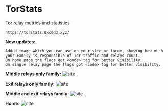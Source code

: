 # TorStats
Tor relay metrics and statistics

```
https://torstats.0xc0d3.xyz/
```

**New updates:**
```
Added image which you can use on your site or forum, showing how much your Family is responsible of Tor traffic and relays count.
On home page the flags got <code> tag for better visibility.
On single relay page the flags got <code> tag for better visibility.
```

**Middle relays only family:**
![site](https://i.imgur.com/hdjqOpC.png)

**Exit relays only family:**
![site](https://i.imgur.com/qWI42r5.png)

**Middle and exit relays family:**
![site](https://i.imgur.com/XnL0ql1.png)

**Home:**
![site](https://i.imgur.com/biJ1bYo.png)
